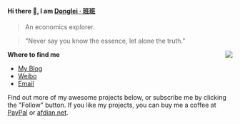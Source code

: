 #### Hi there 👋, I am [Donglei · 班班](https://blog.dlzhang.com)

> An economics explorer. 

> "Never say you know the essence, let alone the truth."

<img src="https://github-readme-stats.mrdulin.vercel.app/api?username=lei2rock&show_icons=true&hide_border=true&icon_color=586069&title_color=a0a9af" align="right">

**Where to find me**

- [My Blog](https://blog.dlzhang.com)
- [Weibo](https://weibo.com/7216640993)
- [Email](mailto:lei2rock@outlook.com)

Find out more of my awesome projects below, or subscribe me by clicking the "Follow" button. If you like my projects, you can buy me a coffee at [PayPal](https://paypal.me/lei2rock) or [afdian.net](https://afdian.net/@lei2rock).
